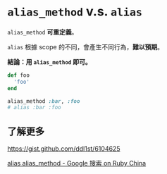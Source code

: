 # `alias_method` v.s. `alias`

`alias_method` __可重定義__。

`alias` 根據 scope 的不同，會產生不同行為，__難以預期__。

__結論：用 `alias_method` 即可。__

```ruby
def foo
  'foo'
end

alias_method :bar, :foo
# alias :bar :foo
```

## 了解更多

https://gist.github.com/ddl1st/6104625

[alias alias_method - Google 搜索 on Ruby China](https://www.google.com.hk/#hl=zh-CN&q=site:ruby-china.org+alias%20alias_method)